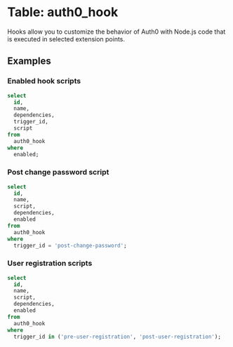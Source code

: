 # Table: auth0_hook

Hooks allow you to customize the behavior of Auth0 with Node.js code that is executed in selected extension points.

## Examples

### Enabled hook scripts

```sql
select
  id,
  name,
  dependencies,
  trigger_id,
  script
from
  auth0_hook
where
  enabled;
```

### Post change password script

```sql
select
  id,
  name,
  script,
  dependencies,
  enabled
from
  auth0_hook
where
  trigger_id = 'post-change-password';
```

### User registration scripts

```sql
select
  id,
  name,
  script,
  dependencies,
  enabled
from
  auth0_hook
where
  trigger_id in ('pre-user-registration', 'post-user-registration');
```
